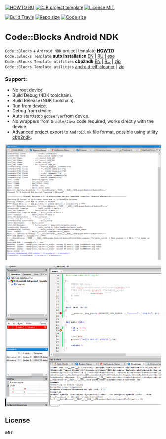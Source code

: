 [![HOWTO RU](https://img.shields.io/badge/HOWTO-DOC-brightgreen.svg?style=flat)](https://clnviewer.github.io/Code-Blocks-Android-NDK/)
[![C::B project template](https://img.shields.io/badge/CodeBlocks-template-brightgreen.svg?style=flat)](https://github.com/ClnViewer/Code-Blocks-Android-NDK/tree/master/CB-Template)
[![License MIT](https://img.shields.io/badge/License-MIT-brightgreen.svg?style=flat)](https://github.com/ClnViewer/Code-Blocks-Android-NDK/blob/master/LICENSE)

[![Build Travis](https://travis-ci.com/ClnViewer/Code-Blocks-Android-NDK.svg)](https://travis-ci.com/ClnViewer/Code-Blocks-Android-NDK)
[![Repo size](https://img.shields.io/github/repo-size/ClnViewer/Code-Blocks-Android-NDK.svg?style=flat)](https://github.com/ClnViewer/Code-Blocks-Android-NDK/)
[![Code size](https://img.shields.io/github/languages/code-size/ClnViewer/Code-Blocks-Android-NDK.svg?style=flat)](https://github.com/ClnViewer/Code-Blocks-Android-NDK/)


# Code::Blocks Android NDK

`Code::Blocks` + `Android NDK` project template [__HOWTO__](https://clnviewer.github.io/Code-Blocks-Android-NDK/)  
`Code::Blocks Template` __auto installation__ [EN](https://clnviewer.github.io/Code-Blocks-Android-NDK/CBNDKAUTOINSTALL.EN.html) | [RU](https://clnviewer.github.io/Code-Blocks-Android-NDK/CBNDKAUTOINSTALL.RU.html) | [exe](https://clnviewer.github.io/Code-Blocks-Android-NDK/CodeBlocksNdkTemplate.exe)  
`Code::Blocks Template utilities` __cbp2ndk__ [EN](https://clnviewer.github.io/Code-Blocks-Android-NDK/CBP2NDK.EN.html) | [RU](https://clnviewer.github.io/Code-Blocks-Android-NDK/CBP2NDK.RU.html) | [zip](https://clnviewer.github.io/Code-Blocks-Android-NDK/cbp2ndk.zip)  
`Code::Blocks Template utilities` [android-elf-cleaner](https://clnviewer.github.io/Code-Blocks-Android-NDK/) | [zip](https://clnviewer.github.io/Code-Blocks-Android-NDK/android-elf-cleaner.zip)  


### Support:

- No root device!  
- Build Debug (NDK toolchain).  
- Build Release (NDK toolchain).  
- Run from device.  
- Debug from device.  
- Auto start/stop `gdbserver`from device.  
- No wrappers from `Gradle/Java` code required, works directly with the device.  
- Advanced project export to `Android.mk` file format, possible using utility [cbp2ndk](cbp2ndk/). 


![Build and Run NDK Hello Word screen](docs/img/Image10.png)

![Build and Debug NDK Hello Word screen](docs/img/Image14.png)



## License

 _MIT_

